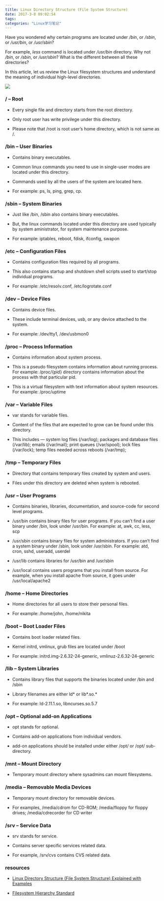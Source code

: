 ```yaml
---
title: Linux Directory Structure (File System Structure)
date: 2017-3-8 09:02:54
tags:
categories: "Linux学习笔记"
---
```


Have you wondered why certain programs are located under _/bin_, or _/sbin_, or _/usr/bin_, or _/usr/sbin_?

For example, _less_ command is located under _/usr/bin_ directory. Why not _/bin_, or _/sbin_, or _/usr/sbin_? What is the different between all these directories?

In this article, let us review the Linux filesystem structures and understand the meaning of individual high-level directories.

![](/images/categories/linux/001/filesystem-structure.png)

### / – Root

  * Every single file and directory starts from the root directory.

  * Only root user has write privilege under this directory.

  * Please note that /root is root user’s home directory, which is not same as /.

### /bin – User Binaries

  * Contains binary executables.

  * Common linux commands you need to use in single-user modes are located under this directory.

  * Commands used by all the users of the system are located here.

  * For example: ps, ls, ping, grep, cp.

### /sbin – System Binaries

  * Just like /bin, /sbin also contains binary executables.

  * But, the linux commands located under this directory are used typically by system aministrator, for system maintenance purpose.

  * For example: iptables, reboot, fdisk, ifconfig, swapon

<!--more-->

### /etc – Configuration Files

  * Contains configuration files required by all programs.

  * This also contains startup and shutdown shell scripts used to start/stop individual programs.

  * For example: /etc/resolv.conf, /etc/logrotate.conf

### /dev – Device Files

  * Contains device files.

  * These include terminal devices, usb, or any device attached to the system.

  * For example: /dev/tty1, /dev/usbmon0

### /proc – Process Information

  * Contains information about system process.

  * This is a pseudo filesystem contains information about running process. For example: /proc/{pid} directory contains information about the process with that particular pid.

  * This is a virtual filesystem with text information about system resources. For example: /proc/uptime

### /var – Variable Files

  * var stands for variable files.

  * Content of the files that are expected to grow can be found under this directory.

  * This includes — system log files (/var/log); packages and database files (/var/lib); emails (/var/mail); print queues (/var/spool); lock files (/var/lock); temp files needed across reboots (/var/tmp);

### /tmp – Temporary Files

  * Directory that contains temporary files created by system and users.

  * Files under this directory are deleted when system is rebooted.

### /usr – User Programs

  * Contains binaries, libraries, documentation, and source-code for second level programs.

  * /usr/bin contains binary files for user programs. If you can’t find a user binary under /bin, look under /usr/bin. For example: at, awk, cc, less, scp

  * /usr/sbin contains binary files for system administrators. If you can’t find a system binary under /sbin, look under /usr/sbin. For example: atd, cron, sshd, useradd, userdel

  * /usr/lib contains libraries for /usr/bin and /usr/sbin

  * /usr/local contains users programs that you install from source. For example, when you install apache from source, it goes under /usr/local/apache2

### /home – Home Directories

  * Home directories for all users to store their personal files.

  * For example: /home/john, /home/nikita

### /boot – Boot Loader Files

  * Contains boot loader related files.

  * Kernel initrd, vmlinux, grub files are located under /boot

  * For example: initrd.img-2.6.32-24-generic, vmlinuz-2.6.32-24-generic

### /lib – System Libraries

  * Contains library files that supports the binaries located under /bin and /sbin

  * Library filenames are either ld* or lib*.so.*

  * For example: ld-2.11.1.so, libncurses.so.5.7

### /opt – Optional add-on Applications

  * opt stands for optional.

  * Contains add-on applications from individual vendors.

  * add-on applications should be installed under either /opt/ or /opt/ sub-directory.

### /mnt – Mount Directory

  * Temporary mount directory where sysadmins can mount filesystems.

### /media – Removable Media Devices

  * Temporary mount directory for removable devices.

  * For examples, /media/cdrom for CD-ROM; /media/floppy for floppy drives; /media/cdrecorder for CD writer

### /srv – Service Data

  * srv stands for service.

  * Contains server specific services related data.

  * For example, /srv/cvs contains CVS related data.

### resources

  * [Linux Directory Structure (File System Structure) Explained with Examples](http://www.thegeekstuff.com/2010/09/linux-file-system-structure/)

  * [Filesystem Hierarchy Standard](http://www.pathname.com/fhs/)

